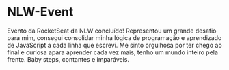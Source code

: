 # NLW-Event
Evento da RocketSeat da NLW concluído! Representou um grande desafio para mim, consegui consolidar minha lógica de programação e aprendizado de JavaScript a cada linha que escrevi. Me sinto orgulhosa por ter chego ao final e curiosa apara aprender cada vez mais, tenho um mundo inteiro pela frente. Baby steps, contantes e imparáveis.
